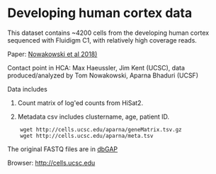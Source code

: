 # Developing human cortex data

This dataset contains ~4200 cells from the developing human cortex sequenced with Fluidigm C1, with relatively high coverage reads.

Paper: [Nowakowski et al 2018)](http://science.sciencemag.org/content/358/6368/1318.long)

Contact point in HCA: Max Haeussler, Jim Kent (UCSC), data produced/analyzed by Tom Nowakowski, Aparna Bhaduri (UCSF)

Data includes

1. Count matrix of log'ed counts from HiSat2.

2. Metadata csv includes clustername, age, patient ID.

```{bash}
    wget http://cells.ucsc.edu/aparna/geneMatrix.tsv.gz
    wget http://cells.ucsc.edu/aparna/meta.tsv
```

The original FASTQ files are in [dbGAP](https://www.ncbi.nlm.nih.gov/projects/gap/cgi-bin/study.cgi?study_id=phs000989.v3.p1&phv=253214&phd=&pha=&pht=5022&phvf=&phdf=&phaf=&phtf=&dssp=1&consent=&temp=1)

Browser: http://cells.ucsc.edu
